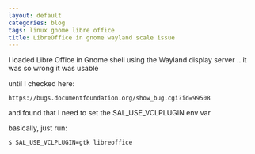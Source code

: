 ```yaml
---
layout: default
categories: blog
tags: linux gnome libre office
title: LibreOffice in gnome wayland scale issue
---
```


I loaded Libre Office in Gnome shell using the Wayland display server .. it was so wrong it was usable

until I checked here:

    https://bugs.documentfoundation.org/show_bug.cgi?id=99508

and found that I need to set the SAL_USE_VCLPLUGIN env var

basically, just run:

    $ SAL_USE_VCLPLUGIN=gtk libreoffice

